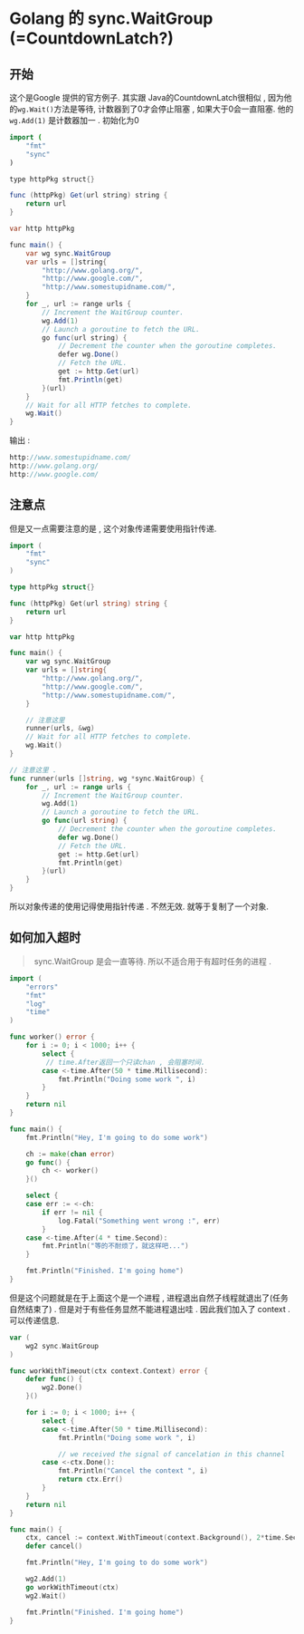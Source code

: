 # Golang 的  sync.WaitGroup (=CountdownLatch?)

## 开始

这个是Google 提供的官方例子.   其实跟 Java的CountdownLatch很相似 , 因为他的`wg.Wait()`方法是等待, 计数器到了0才会停止阻塞 , 如果大于0会一直阻塞.  他的 `wg.Add(1)` 是计数器加一 . 初始化为0

```java
import (
	"fmt"
	"sync"
)

type httpPkg struct{}

func (httpPkg) Get(url string) string {
	return url
}

var http httpPkg

func main() {
	var wg sync.WaitGroup
	var urls = []string{
		"http://www.golang.org/",
		"http://www.google.com/",
		"http://www.somestupidname.com/",
	}
	for _, url := range urls {
		// Increment the WaitGroup counter.
		wg.Add(1)
		// Launch a goroutine to fetch the URL.
		go func(url string) {
			// Decrement the counter when the goroutine completes.
			defer wg.Done()
			// Fetch the URL.
			get := http.Get(url)
			fmt.Println(get)
		}(url)
	}
	// Wait for all HTTP fetches to complete.
	wg.Wait()
}
```

输出 : 

```go
http://www.somestupidname.com/
http://www.golang.org/
http://www.google.com/
```



## 注意点

但是又一点需要注意的是 , 这个对象传递需要使用指针传递.  

```go
import (
	"fmt"
	"sync"
)

type httpPkg struct{}

func (httpPkg) Get(url string) string {
	return url
}

var http httpPkg

func main() {
	var wg sync.WaitGroup
	var urls = []string{
		"http://www.golang.org/",
		"http://www.google.com/",
		"http://www.somestupidname.com/",
	}

    // 注意这里
	runner(urls, &wg)
	// Wait for all HTTP fetches to complete.
	wg.Wait()
}

// 注意这里 . 
func runner(urls []string, wg *sync.WaitGroup) {
	for _, url := range urls {
		// Increment the WaitGroup counter.
		wg.Add(1)
		// Launch a goroutine to fetch the URL.
		go func(url string) {
			// Decrement the counter when the goroutine completes.
			defer wg.Done()
			// Fetch the URL.
			get := http.Get(url)
			fmt.Println(get)
		}(url)
	}
}
```



所以对象传递的使用记得使用指针传递 . 不然无效. 就等于复制了一个对象. 



## 如何加入超时

> ​	sync.WaitGroup 是会一直等待. 所以不适合用于有超时任务的进程 . 

```go
import (
	"errors"
	"fmt"
	"log"
	"time"
)

func worker() error {
	for i := 0; i < 1000; i++ {
		select {
         // time.After返回一个只读chan , 会阻塞时间.
		case <-time.After(50 * time.Millisecond):
			fmt.Println("Doing some work ", i)
		}
	}
	return nil
}

func main() {
	fmt.Println("Hey, I'm going to do some work")

	ch := make(chan error)
	go func() {
		ch <- worker()
	}()

	select {
	case err := <-ch:
		if err != nil {
			log.Fatal("Something went wrong :", err)
		}
	case <-time.After(4 * time.Second):
		fmt.Println("等的不耐烦了，就这样吧...")
	}

	fmt.Println("Finished. I'm going home")
}
```



但是这个问题就是在于上面这个是一个进程 , 进程退出自然子线程就退出了(任务自然结束了) . 但是对于有些任务显然不能进程退出哇 .  因此我们加入了 context . 可以传递信息. 

```go
var (
	wg2 sync.WaitGroup
)

func workWithTimeout(ctx context.Context) error {
	defer func() {
		wg2.Done()
	}()

	for i := 0; i < 1000; i++ {
		select {
		case <-time.After(50 * time.Millisecond):
			fmt.Println("Doing some work ", i)

			// we received the signal of cancelation in this channel
		case <-ctx.Done():
			fmt.Println("Cancel the context ", i)
			return ctx.Err()
		}
	}
	return nil
}

func main() {
	ctx, cancel := context.WithTimeout(context.Background(), 2*time.Second)
	defer cancel()

	fmt.Println("Hey, I'm going to do some work")

	wg2.Add(1)
	go workWithTimeout(ctx)
	wg2.Wait()

	fmt.Println("Finished. I'm going home")
}
```




